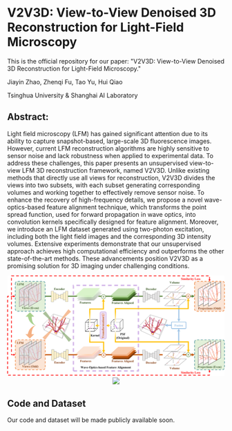 # V2V3D: View-to-View Denoised 3D Reconstruction for Light-Field Microscopy
This is the official repository for our paper: "V2V3D: View-to-View Denoised 3D Reconstruction for Light-Field Microscopy."

Jiayin Zhao, Zhenqi Fu, Tao Yu, Hui Qiao

Tsinghua University & Shanghai AI Laboratory

## Abstract:
Light field microscopy (LFM) has gained significant attention due to its ability to capture snapshot-based, large-scale 3D fluorescence images. However, current LFM reconstruction algorithms are highly sensitive to sensor noise and lack robustness when applied to experimental data. To address these challenges, this paper presents an unsupervised view-to-view LFM 3D reconstruction framework, named V2V3D. Unlike existing methods that directly use all views for reconstruction, V2V3D divides the views into two subsets, with each subset generating corresponding volumes and working together to effectively remove sensor noise. To enhance the recovery of high-frequency details, we propose a novel wave-optics-based feature alignment technique, which transforms the point spread function, used for forward propagation in wave optics, into convolution kernels specifically designed for feature alignment. 
Moreover, we introduce an LFM dataset generated using two-photon excitation, including both the light field images and the corresponding 3D intensity volumes. 
Extensive experiments demonstrate that our unsupervised approach achieves high computational efficiency and outperforms the other state-of-the-art methods. These advancements position V2V3D as a promising solution for 3D imaging under challenging conditions.

<div align="center">
  <img src="figures/model.png"/>
</div>
<div align="center">
  <img src="figures/panel.png"/>
</div>

## Code and Dataset
Our code and dataset will be made publicly available soon.
